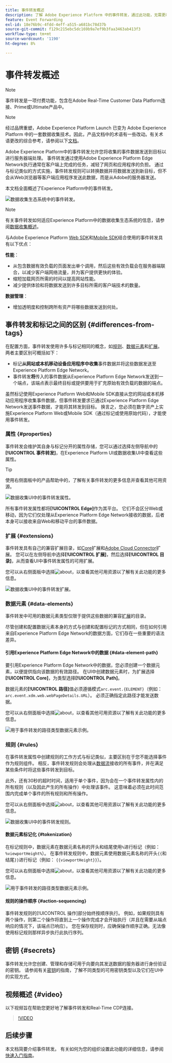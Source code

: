 ```yaml
---
title: 事件转发概述
description: 了解 Adobe Experience Platform 中的事件转发，通过此功能，无需更改您的标记实施，即可使用 Experience Platform Edge Network 执行任务。
feature: Event Forwarding
exl-id: 18e76b9c-4fdd-4eff-a515-a681bc78d37b
source-git-commit: f129c215ebc5dc169b9a7ef9b3faa3463ab413f3
workflow-type: tm+mt
source-wordcount: '1190'
ht-degree: 8%

---
```


# 事件转发概述

>[!NOTE]
>
>事件转发是一项付费功能，包含在Adobe Real-Time Customer Data Platform连接、Prime或Ultimate产品中。

>[!NOTE]
>
>经过品牌重塑，Adobe Experience Platform Launch 已变为 Adobe Experience Platform 中的一套数据收集技术。因此，产品文档中的术语有一些改动。有关术语更改的综合参考，请参阅以下[文档](../../term-updates.md)。

Adobe Experience Platform中的事件转发允许您将收集的事件数据发送到目标以进行服务器端处理。 事件转发通过使用Adobe Experience Platform Edge Network执行通常在客户端上完成的任务，减轻了网页和应用程序的负担。 通过与标记类似的方式实施，事件转发规则可以转换数据并将数据发送到新目标，但不会从Web浏览器等客户端应用程序发送此数据，而是从Adobe的服务器发送。

本文档全面概述了Experience Platform中的事件转发。

![数据收集生态系统中的事件转发。](../../../collection/images/home/event-forwarding.png)

>[!NOTE]
>
>有关事件转发如何适应Experience Platform中的数据收集生态系统的信息，请参阅[数据收集概述](../../../collection/home.md)。

与Adobe Experience Platform [Web SDK](/help/web-sdk/home.md)和[Mobile SDK](https://experienceleague.adobe.com/docs/platform-learn/data-collection/mobile-sdk/overview.html)结合使用的事件转发具有以下优点：

**性能**：

* 从包含数据有效负载的页面发出单个调用，然后这些有效负载会在服务器端联合，以减少客户端网络流量，并为客户提供更快的体验。
* 缩短加载网页所需的时间以提高网站性能。
* 减少提供体验和将数据发送到许多目标所需的客户端技术的数量。

**数据管理**：

* 增加透明度和控制跨所有资产将哪些数据发送到何处。

## 事件转发和标记之间的区别 {#differences-from-tags}

在配置方面，事件转发使用许多与标记相同的概念，如[规则](../managing-resources/rules.md)、[数据元素](../managing-resources/data-elements.md)和[扩展](../managing-resources/extensions/overview.md)。 两者主要区别可概括如下：

* 标记&#x200B;**从网站或本机移动设备应用程序中收集**&#x200B;事件数据并将这些数据发送至Experience Platform Edge Network。
* 事件转发&#x200B;**将**&#x200B;传入的事件数据从Experience Platform Edge Network发送到一个端点，该端点表示最终目标或提供要用于扩充原始有效负载的数据的端点。

虽然标记使用Experience Platform Web和Mobile SDK直接从您的网站或本机移动应用程序收集事件数据，但事件转发要求已通过Experience Platform Edge Network发送事件数据，才能将其转发到目标。 换言之，您必须在数字资产上实施Experience Platform Web或Mobile SDK（通过标记或使用原始代码），才能使用事件转发。

### 属性 {#properties}

事件转发会维护其自身与标记分开的属性存储，您可以通过选择左侧导航中的&#x200B;**[!UICONTROL 事件转发]**，在Experience Platform UI或数据收集UI中查看这些属性。

>[!TIP]
>
>使用右侧面板中的产品帮助中的，了解有关事件转发的更多信息并查看其他可用资源。

![数据收集UI中的事件转发属性。](../../images/ui/event-forwarding/overview/properties.png)

所有事件转发属性都将&#x200B;**[!UICONTROL Edge]**&#x200B;作为其平台。 它们不会区分Web或移动，因为它们仅处理从Experience Platform Edge Network接收的数据，后者本身可以接收来自Web和移动平台的事件数据。

### 扩展 {#extensions}

事件转发具有自己的兼容扩展目录，如[Core](../../extensions/server/core/overview.md)扩展和[Adobe Cloud Connector](../../extensions/server/cloud-connector/overview.md)扩展。 您可以在左侧导航中选择&#x200B;**[!UICONTROL 扩展]**，然后选择&#x200B;**[!UICONTROL 目录]**，从而查看UI中事件转发属性的可用扩展。

您可以从右侧面板中选择![about](../../images/ui/event-forwarding/overview/about.png)，以查看其他可用资源以了解有关此功能的更多信息。

![数据收集UI中的事件转发扩展。](../../images/ui/event-forwarding/overview/extensions.png)

### 数据元素 {#data-elements}

事件转发中可用的数据元素类型仅限于提供这些数据的兼容[扩展](#extensions)的目录。

尽管创建和配置数据元素本身的方式与创建和配置标记的方式相同，但在如何引用来自Experience Platform Edge Network的数据方面，它们存在一些重要的语法差异。

#### 引用Experience Platform Edge Network中的数据 {#data-element-path}

要引用Experience Platform Edge Network中的数据，您必须创建一个数据元素，以便提供指向该数据的有效路径。 在UI中创建数据元素时，为扩展选择&#x200B;**[!UICONTROL Core]**，为类型选择&#x200B;**[!UICONTROL Path]**。

数据元素的&#x200B;**[!UICONTROL 路径]**&#x200B;值必须遵循模式`arc.event.{ELEMENT}`（例如： `arc.event.xdm.web.webPageDetails.URL`）。 必须正确指定此路径才能发送数据。

您可以从右侧面板中选择![about](../../images/ui/event-forwarding/overview/about.png)，以查看其他可用资源以了解有关此功能的更多信息。

![用于事件转发的路径类型数据元素示例。](../../images/ui/event-forwarding/overview/data-reference.png)

### 规则 {#rules}

在事件转发属性中创建规则的工作方式与标记类似，主要区别在于您不能选择事件作为规则组件。 相反，事件转发规则会处理从[数据流](../../../datastreams/overview.md)接收的所有事件，并在满足某些条件时将这些事件转发到目标。

此外，还有30秒的超时时间，适用于单个事件，因为会在一个事件转发属性内的所有规则（以及因此产生的所有操作）中处理该事件。 这意味着必须在此时间范围内完成单个事件的所有规则和所有操作。

您可以从右侧面板中选择![about](../../images/ui/event-forwarding/overview/about.png)，以查看其他可用资源以了解有关此功能的更多信息。

![数据收集UI中的事件转发规则。](../../images/ui/event-forwarding/overview/rules.png)

#### 数据元素标记化 {#tokenization}

在标记规则中，数据元素在数据元素名称的开头和结尾使用`%`进行标记（例如： `%viewportHeight%`）。 在事件转发规则中，数据元素使用数据元素名称的开头`{{`和结尾`}}`进行标记（例如： `{{viewportHeight}}`）。

您可以从右侧面板中选择![about](../../images/ui/event-forwarding/overview/about.png)，以查看其他可用资源以了解有关此功能的更多信息。

![用于事件转发的路径类型数据元素示例。](../../images/ui/event-forwarding/overview/tokenization.png)

#### 规则的操作顺序 {#action-sequencing}

事件转发规则的[!UICONTROL 操作]部分始终按顺序执行。 例如，如果规则具有两个操作，则第二个操作将直到上一个操作完成才会开始执行（并且在需要从端点响应的情况下，该端点已响应）。 您在保存规则时，应确保操作顺序正确。无法像使用标记规则那样异步执行此执行序列。

## 密钥 {#secrets}

事件转发允许您创建、管理和存储可用于向要向其发送数据的服务器进行身份验证的密钥。 请参阅有关[密钥](./secrets.md)的指南，了解不同类型的可用密钥类型以及它们在UI中的实现方式。

## 视频概述 {#video}

以下视频旨在帮助您更好地了解事件转发和Real-Time CDP连接。

>[!VIDEO](https://video.tv.adobe.com/v/3429308)

## 后续步骤

本文档简要介绍事件转发。 有关如何为您的组织设置此功能的详细信息，请参阅[快速入门指南](./getting-started.md)。
